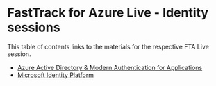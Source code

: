 # FastTrack for Azure Live - Identity sessions

This table of contents links to the materials for the respective FTA Live session.

- [Azure Active Directory & Modern Authentication for Applications](./identity-for-applications-AAD/readme.md)
- [Microsoft Identity Platform](./microsoft-identity-platform/readme.md)